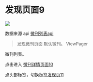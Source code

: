 # 发现页面9 

![](http://wx2.sinaimg.cn/mw690/625e5890ly1femp6qvh0lj216o1kwql7.jpg)

数据来源 api [微刊列表api](https://github.com/zhangshanhai/readthis-api/blob/master/doc/collections.md#%E8%8E%B7%E5%8F%96%E5%BE%AE%E5%88%8A%E5%88%97%E8%A1%A8)

> 发现微刊页面 默认微刊。 ViewPager





微刊列表。

点击进入 [微刊详情页面10](https://github.com/zhangshanhai/readthis-web/blob/master/pm/10.md)

点头部标签，切换[标签发现页11](https://github.com/zhangshanhai/readthis-web/blob/master/pm/10.md)

